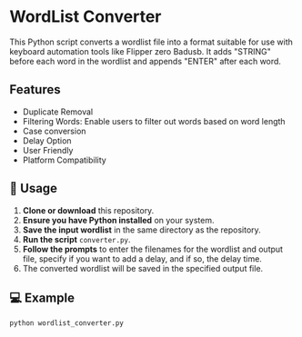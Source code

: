 # WordList Converter

This Python script converts a wordlist file into a format suitable for use with keyboard automation tools like Flipper zero Badusb. It adds "STRING" before each word in the wordlist and appends "ENTER" after each word.
## Features

- Duplicate Removal
- Filtering Words: Enable users to filter out words based on word length
- Case conversion
- Delay Option
- User Friendly
- Platform Compatibility


## 🚀 Usage

1. **Clone or download** this repository.
2. **Ensure you have Python installed** on your system.
3. **Save the input wordlist** in the same directory as the repository.
4. **Run the script** `converter.py`.
5. **Follow the prompts** to enter the filenames for the wordlist and output file, specify if you want to add a delay, and if so, the delay time.
6. The converted wordlist will be saved in the specified output file.

## 💻 Example

```bash
python wordlist_converter.py
